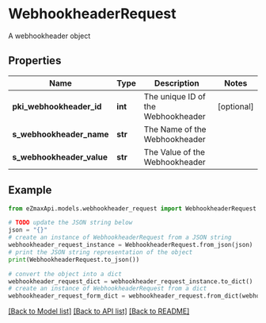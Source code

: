 # WebhookheaderRequest

A webhookheader object

## Properties

Name | Type | Description | Notes
------------ | ------------- | ------------- | -------------
**pki_webhookheader_id** | **int** | The unique ID of the Webhookheader | [optional] 
**s_webhookheader_name** | **str** | The Name of the Webhookheader | 
**s_webhookheader_value** | **str** | The Value of the Webhookheader | 

## Example

```python
from eZmaxApi.models.webhookheader_request import WebhookheaderRequest

# TODO update the JSON string below
json = "{}"
# create an instance of WebhookheaderRequest from a JSON string
webhookheader_request_instance = WebhookheaderRequest.from_json(json)
# print the JSON string representation of the object
print(WebhookheaderRequest.to_json())

# convert the object into a dict
webhookheader_request_dict = webhookheader_request_instance.to_dict()
# create an instance of WebhookheaderRequest from a dict
webhookheader_request_form_dict = webhookheader_request.from_dict(webhookheader_request_dict)
```
[[Back to Model list]](../README.md#documentation-for-models) [[Back to API list]](../README.md#documentation-for-api-endpoints) [[Back to README]](../README.md)


